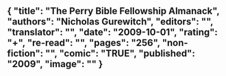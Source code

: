 {
 "title": "The Perry Bible Fellowship Almanack",
 "authors": "Nicholas Gurewitch",
 "editors": "",
 "translator": "",
 "date": "2009-10-01",
 "rating": "+",
 "re-read": "",
 "pages": "256",
 "non-fiction": "",
 "comic": "TRUE",
 "published": "2009",
 "image": ""
}
---


